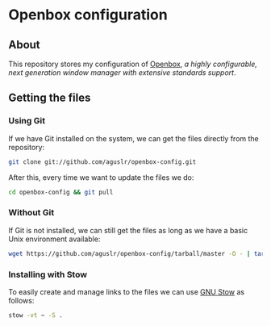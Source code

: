 # Openbox configuration

## About

This repository stores my configuration of [Openbox][openbox], *a highly
configurable, next generation window manager with extensive standards support*.

## Getting the files

### Using Git

If we have Git installed on the system, we can get the files directly from the
repository:

```sh
git clone git://github.com/aguslr/openbox-config.git
```

After this, every time we want to update the files we do:

```sh
cd openbox-config && git pull
```

### Without Git

If Git is not installed, we can still get the files as long as we have a basic
Unix environment available:

```sh
wget https://github.com/aguslr/openbox-config/tarball/master -O - | tar -xzv --strip-components 1 --exclude={README.md}
```

### Installing with Stow

To easily create and manage links to the files we can use [GNU Stow][stow] as
follows:

```sh
stow -vt ~ -S .
```

[openbox]: http://openbox.org/
[stow]: https://www.gnu.org/software/stow/
